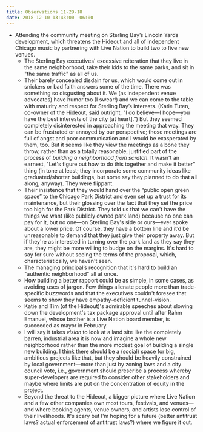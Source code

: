 ```yaml
---
title: Observations 11-29-18
date: 2018-12-10 13:43:00 -06:00
---
```


- Attending the community meeting on Sterling Bay’s Lincoln Yards development, which threatens the Hideout and all of independent Chicago music by partnering with Live Nation to build two to five new venues.
	- The Sterling Bay executives' excessive reiteration that they live in the same neighborhood, take their kids to the same parks, and sit in "the same traffic" as all of us.
	- Their barely concealed disdain for us, which would come out in snickers or bad faith answers some of the time. There was something so disgusting about it. We (as independent venue advocates) have humor too (I swear!) and we can come to the table with maturity and respect for Sterling Bay’s interests. (Katie Tuten, co-owner of the Hideout, said outright, "I do believe—I hope—you have the best interests of the city [at heart].”) But they seemed completely disinterested in approaching the meeting that way. They can be frustrated or annoyed by our perspective; those meetings are full of angst and poor communication and I would be exasperated by them, too. But it seems like they view the meetings as a bone they throw, rather than as a totally reasonable, justified part of the process of *building a neighborhood from scratch*. It wasn't an earnest, "Let's figure out how to do this together and make it better" thing (in tone at least; they incorporate some community ideas like graduated/shorter buildings, but some say they planned to do that all along, anyway). They were flippant.
	- Their insistence that they would hand over the “public open green space” to the Chicago Park District and even set up a trust for its maintenance, but their glossing over the fact that they set the price too high for the Park District. They told us that we can't have the things we want (like publicly owned park land) because no one can pay for it, but no one—on Sterling Bay's side or ours—ever spoke about a lower price. Of course, they have a bottom line and it’d be unreasonable to demand that they just give their property away. But if they're as interested in turning over the park land as they say they are, they might be more willing to budge on the margins. It's hard to say for sure without seeing the terms of the proposal, which, characteristically, we haven't seen.
	- The managing principal’s recognition that it's hard to build an "authentic neighborhood" all at once.
	- How building a better rapport could be as simple, in some cases, as avoiding uses of jargon. Few things alienate people more than trade-specific buzzwords and that the executives couldn't foresee that seems to show they have empathy-deficient tunnel-vision.
	- Katie and Tim (of the Hideout)'s admirable speeches about slowing down the development's tax package approval until after Rahm Emanuel, whose brother is a Live Nation board member, is succeeded as mayor in February.
	- I will say it takes *vision* to look at a land site like the completely barren, industrial area it is now and imagine a whole new neighborhood rather than the more modest goal of building a single new building. I think there should be a (social) space for big, ambitious projects like that, but they should be heavily constrained by local government—more than just by zoning laws and a city council vote, i.e., government should prescribe a process whereby super-developers are required to consider other stakeholders and maybe where limits are put on the concentration of equity in the project.
	- Beyond the threat to the Hideout, a bigger picture where Live Nation and a few other companies own most tours, festivals, and venues—and where booking agents, venue owners, and artists lose control of their livelihoods. It's scary but I'm hoping for a future (better antitrust laws? actual enforcement of antitrust laws?) where we figure it out.